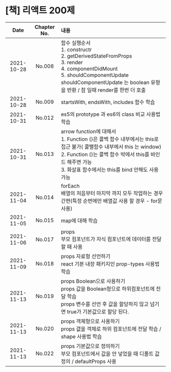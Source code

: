 # [책] 리액트 200제

|    Date    | Chapter No. | 내용                                                                                                                                                                                                                                             |
| :--------: | :---------: | :----------------------------------------------------------------------------------------------------------------------------------------------------------------------------------------------------------------------------------------------- |
| 2021-10-28 |   No.008    | 함수 실행순서 <br/> 1. constructr <br/> 2. getDerivedStateFromProps <br/> 3. render <br/> 4. componentDidMount <br/> 5. shouldComponentUpdate <br/> shouldComponentUpdate 는 boolean 유형을 반환 / 참 일때 render를 한번 더 호출                 |
| 2021-10-28 |   No.009    | startsWith, endsWith, includes 함수 학습                                                                                                                                                                                                         |
| 2021-10-31 |   No.012    | es5의 prototype 과 es6의 class 비교 사용법 학습                                                                                                                                                                                                  |
| 2021-10-31 |   No.013    | arrow function에 대해서 <br/> 1. Function ()은 콜백 함수 내부에서는 this로 접근 불가( 콜밸함수 내부에서 this 는 window)<br/> 2. Function ()는 콜백 함수 박에서 this를 바인드 해주면 가능 <br/> 3. 화살표 함수에서는 this를 bind 안해도 사용 가능 |
| 2021-11-04 |   No.014    | forEach <br/> 배열의 처음부터 마지막 까지 모두 작업하는 경우 간편(특정 순번에만 배열값 사용 할 경우 - for문 사용) <br/>                                                                                                                          |
| 2021-11-05 |   No.015    | map에 대해 학습                                                                                                                                                                                                                                  |
| 2021-11-06 |   No.017    | props <br/> 부모 컴포넌트가 자식 컴포넌트에 데이터를 전달 할 때 사용                                                                                                                                                                             |
| 2021-11-09 |   No.018    | props 자료형 선언하기 <br/> react 기본 내장 패키지인 prop-types 사용법 학습                                                                                                                                                                      |
| 2021-11-13 |   No.019    | props Boolean으로 사용하기 <br/> props 값을 Boolean형으로 하위컴포넌트에 전달 학습 <br/> props 변수를 선언 후 값을 할당하지 않고 넘기면 true가 기본값으로 할당 된다.                                                                             |
| 2021-11-13 |   No.020    | props 객체형으로 사용하기 <br/> props 갮을 객체로 하위 컴포넌트에 전달 학습 / shape 사용법 학습                                                                                                                                                  |
| 2021-11-13 |   No.022    | props 기본값으로 정의하기 <br/> 부모 컴포넌트에서 값을 안 넣었을 때 디폴트 값 정의 / defaultProps 사용                                                                                                                                           |

<!--
## Getting Started with Create React App

This project was bootstrapped with [Create React App](https://github.com/facebook/create-react-app).

## Available Scripts

In the project directory, you can run:

### `yarn start`

Runs the app in the development mode.\
Open [http://localhost:3000](http://localhost:3000) to view it in the browser.

The page will reload if you make edits.\
You will also see any lint errors in the console.

### `yarn test`

Launches the test runner in the interactive watch mode.\
See the section about [running tests](https://facebook.github.io/create-react-app/docs/running-tests) for more information.

### `yarn build`

Builds the app for production to the `build` folder.\
It correctly bundles React in production mode and optimizes the build for the best performance.

The build is minified and the filenames include the hashes.\
Your app is ready to be deployed!

See the section about [deployment](https://facebook.github.io/create-react-app/docs/deployment) for more information.

### `yarn eject`

**Note: this is a one-way operation. Once you `eject`, you can’t go back!**

If you aren’t satisfied with the build tool and configuration choices, you can `eject` at any time. This command will remove the single build dependency from your project.

Instead, it will copy all the configuration files and the transitive dependencies (webpack, Babel, ESLint, etc) right into your project so you have full control over them. All of the commands except `eject` will still work, but they will point to the copied scripts so you can tweak them. At this point you’re on your own.

You don’t have to ever use `eject`. The curated feature set is suitable for small and middle deployments, and you shouldn’t feel obligated to use this feature. However we understand that this tool wouldn’t be useful if you couldn’t customize it when you are ready for it.

## Learn More

You can learn more in the [Create React App documentation](https://facebook.github.io/create-react-app/docs/getting-started).

To learn React, check out the [React documentation](https://reactjs.org/).

### Code Splitting

This section has moved here: [https://facebook.github.io/create-react-app/docs/code-splitting](https://facebook.github.io/create-react-app/docs/code-splitting)

### Analyzing the Bundle Size

This section has moved here: [https://facebook.github.io/create-react-app/docs/analyzing-the-bundle-size](https://facebook.github.io/create-react-app/docs/analyzing-the-bundle-size)

### Making a Progressive Web App

This section has moved here: [https://facebook.github.io/create-react-app/docs/making-a-progressive-web-app](https://facebook.github.io/create-react-app/docs/making-a-progressive-web-app)

### Advanced Configuration

This section has moved here: [https://facebook.github.io/create-react-app/docs/advanced-configuration](https://facebook.github.io/create-react-app/docs/advanced-configuration)

### Deployment

This section has moved here: [https://facebook.github.io/create-react-app/docs/deployment](https://facebook.github.io/create-react-app/docs/deployment)

### `yarn build` fails to minify

This section has moved here: [https://facebook.github.io/create-react-app/docs/troubleshooting#npm-run-build-fails-to-minify](https://facebook.github.io/create-react-app/docs/troubleshooting#npm-run-build-fails-to-minify) -->
